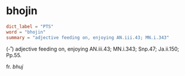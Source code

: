 # bhojin

``` toml
dict_label = "PTS"
word = "bhojin"
summary = "adjective feeding on, enjoying AN.iii.43; MN.i.343"
```

(\-˚) adjective feeding on, enjoying AN.iii.43; MN.i.343; Snp.47; Ja.ii.150; Pp.55.

fr. *bhuj*

